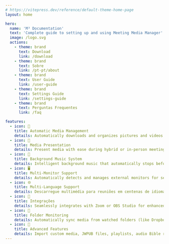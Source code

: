 ```yaml
---
# https://vitepress.dev/reference/default-theme-home-page
layout: home

hero:
  name: 'M³ Documentation'
  text: 'Complete guide to setting up and using Meeting Media Manager'
  image: /logo.svg
  actions:
    - theme: brand
      text: Download
      link: /download
    - theme: brand
      text: Sobre
      link: /pt-pt/about
    - theme: brand
      text: User Guide
      link: /user-guide
    - theme: brand
      text: Settings Guide
      link: /settings-guide
    - theme: brand
      text: Perguntas Frequentes
      link: /faq

features:
  - icon: 🚀
    title: Automatic Media Management
    details: Automatically downloads and organizes pictures and videos for congregation meetings in any language available on the official website of Jehovah's Witnesses.
  - icon: 🎦
    title: Media Presentation
    details: Present media with ease during hybrid or in-person meetings with advanced controls, zoom/pan capabilities, and custom timing options.
  - icon: 🎵
    title: Background Music System
    details: Intelligent background music that automatically stops before meetings start and can be restarted with one click after meetings.
  - icon: 🖥️
    title: Multi-Monitor Support
    details: Automatically detects and manages external monitors for seamless media presentations and website sharing.
  - icon: 🌐
    title: Multi-Language Support
    details: Descarregue multimédia para reuniões em centenas de idiomas e utilize a interface do M³ em qualquer uma das várias línguas disponíveis.
  - icon: 🧩
    title: Integrações
    details: Seamlessly integrates with Zoom or OBS Studio for enhanced media management and playback during meetings.
  - icon: 📁
    title: Folder Monitoring
    details: Automatically sync media from watched folders (like Dropbox or OneDrive) and export media to folders.
  - icon: 🎯
    title: Advanced Features
    details: Import custom media, JWPUB files, playlists, audio Bible recordings, and manage multiple congregations.
---
```

